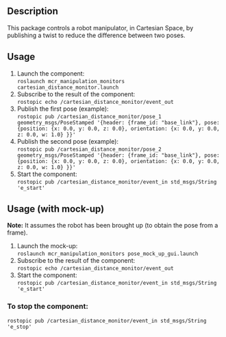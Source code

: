 ## Description
This package controls a robot manipulator, in Cartesian Space,
by publishing a twist to reduce the difference between two poses.

## Usage
1. Launch the component:    
```roslaunch mcr_manipulation_monitors cartesian_distance_monitor.launch```
2. Subscribe to the result of the component:    
```rostopic echo /cartesian_distance_monitor/event_out```
3. Publish the first pose (example):    
```rostopic pub /cartesian_distance_monitor/pose_1 geometry_msgs/PoseStamped '{header: {frame_id: "base_link"}, pose: {position: {x: 0.0, y: 0.0, z: 0.0}, orientation: {x: 0.0, y: 0.0, z: 0.0, w: 1.0} }}'```
4. Publish the second pose (example):    
```rostopic pub /cartesian_distance_monitor/pose_2 geometry_msgs/PoseStamped '{header: {frame_id: "base_link"}, pose: {position: {x: 0.0, y: 0.0, z: 0.0}, orientation: {x: 0.0, y: 0.0, z: 0.0, w: 1.0} }}'```
5. Start the component:    
```rostopic pub /cartesian_distance_monitor/event_in std_msgs/String 'e_start'```

## Usage (with mock-up)
**Note:** It assumes the robot has been brought up (to obtain the pose from a frame).

1. Launch the mock-up:    
```roslaunch mcr_manipulation_monitors pose_mock_up_gui.launch```
2. Subscribe to the result of the component:    
```rostopic echo /cartesian_distance_monitor/event_out```
3. Start the component:    
```rostopic pub /cartesian_distance_monitor/event_in std_msgs/String 'e_start'```

### To stop the component:
```rostopic pub /cartesian_distance_monitor/event_in std_msgs/String 'e_stop'```
